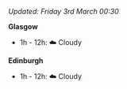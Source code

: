 *Updated: Friday 3rd March 00:30*

**Glasgow**

* 1h - 12h: :cloud: Cloudy

**Edinburgh**

* 1h - 12h: :cloud: Cloudy
